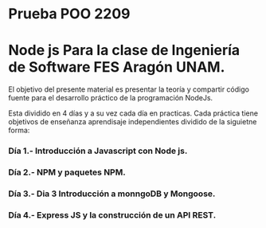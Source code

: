 # Prueba POO 2209
# Node js Para la clase de Ingeniería de Software FES Aragón UNAM.

El objetivo del presente material es presentar la teoría y compartir código fuente para el desarrollo práctico de la programación NodeJs.

Esta dividido en 4 días y a su vez cada día en practicas. Cada práctica tiene objetivos de enseñanza aprendisaje independientes dividido de la siguietne forma:

### Día 1.- Introducción a Javascript con Node js.


### Día 2.- NPM y paquetes NPM.


### Día 3.- Dia 3 Introducción a monngoDB y Mongoose.


### Día 4.- Express JS y la construcción de un API REST.
